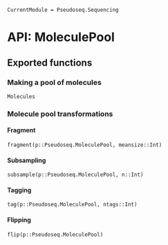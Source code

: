 ```@meta
CurrentModule = Pseudoseq.Sequencing
```
# API: MoleculePool

## Exported functions

### Making a pool of molecules

```@docs
Molecules
```

### Molecule pool transformations

#### Fragment

```@docs
fragment(p::Pseudoseq.MoleculePool, meansize::Int)
```

#### Subsampling

```@docs
subsample(p::Pseudoseq.MoleculePool, n::Int)
```

#### Tagging

```@docs
tag(p::Pseudoseq.MoleculePool, ntags::Int)
```

#### Flipping

```@docs
flip(p::Pseudoseq.MoleculePool)
```
